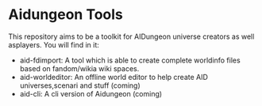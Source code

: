 Aidungeon Tools
===============

This repository aims to be a toolkit for AIDungeon universe creators as well asplayers. You will find in it:

* aid-fdimport: A tool which is able to create complete worldinfo files based on fandom/wikia wiki spaces.
* aid-worldeditor: An offline world editor to help create AID universes,scenari and stuff (coming) 
* aid-cli: A cli version of Aidungeon (coming)

